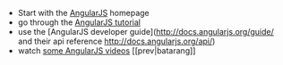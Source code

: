 * Start with the [AngularJS](http://angularjs.org) homepage 
* go through the [AngularJS tutorial](http://docs.angularjs.org/tutorial)
* use the [AngularJS developer guide](http://docs.angularjs.org/guide/ and their api reference http://docs.angularjs.org/api/)
* watch [some AngularJS videos](http://www.youtube.com/user/angularjs)
[[prev|batarang]]